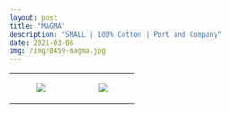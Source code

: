 ```yaml
---
layout: post
title: "MAGMA"
description: "SMALL | 100% Cotton | Port and Company"
date: 2021-03-08
img: /img/0459-magma.jpg
---
```




<table style="width:100%;"><tr><td style="vertical-align:top;">
      <figure class="tmblr-full" data-orig-height="2048" data-orig-width="1365" data-orig-src="https://concertshirts.netlify.app/shirts/0459/0459-01.jpg"><img src="https://64.media.tumblr.com/095206d527ebaacbfb939c853a3b455d/9f60e7051105e047-13/s540x810/fea1d92bf61fce905ddcce37ae48aca33f365797.jpg" data-orig-height="2048" data-orig-width="1365" data-orig-src="https://concertshirts.netlify.app/shirts/0459/0459-01.jpg"/></figure></td>
    <td style="vertical-align:top;">
      <figure class="tmblr-full" data-orig-height="2048" data-orig-width="1365" data-orig-src="https://concertshirts.netlify.app/shirts/0459/0459-02.jpg"><img src="https://64.media.tumblr.com/79b304313f42d6cca795aaf3f3e79cad/9f60e7051105e047-bc/s540x810/89ea55fe7fd7a5a32ebc8145dd9ea046ab28f9e4.jpg" data-orig-height="2048" data-orig-width="1365" data-orig-src="https://concertshirts.netlify.app/shirts/0459/0459-02.jpg"/></figure></td>
  </tr></table>
